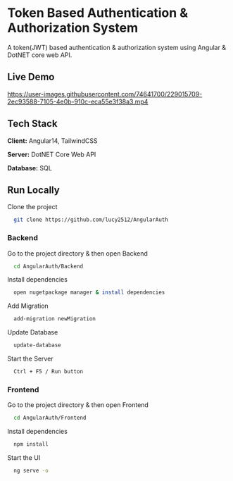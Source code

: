 
# Token Based Authentication & Authorization System

A token(JWT) based authentication & authorization system using Angular & DotNET core web API.


## Live Demo

https://user-images.githubusercontent.com/74641700/229015709-2ec93588-7105-4e0b-910c-eca55e3f38a3.mp4


## Tech Stack

**Client:** Angular14, TailwindCSS

**Server:** DotNET Core Web API

**Database:** SQL


## Run Locally

Clone the project

```bash
  git clone https://github.com/lucy2512/AngularAuth
```

### Backend

Go to the project directory & then open Backend 

```bash
  cd AngularAuth/Backend
```

Install dependencies

```bash
  open nugetpackage manager & install dependencies
```
Add Migration

```bash
  add-migration newMigration
```

Update Database

```bash
  update-database
```

Start the Server

```bash
  Ctrl + F5 / Run button
```
### Frontend

Go to the project directory & then open Frontend 

```bash
  cd AngularAuth/Frontend
```

Install dependencies

```bash
  npm install
```

Start the UI

```bash
  ng serve -o
```

